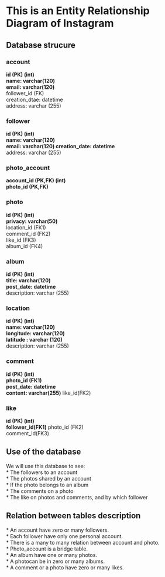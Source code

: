 <h1>This is an Entity Relationship Diagram of Instagram</h1>
<h2> Database strucure</h2>
<h3>account</h3>
<b>id (PK) (int)<br />
name: varchar(120)<br />
email: varchar(120)</b><br />
follower_id (FK)<br />
creation_dtae: datetime<br />
address: varchar (255)<br />
<h3>follower</h3>
<b>id (PK) (int)<br />
name: varchar(120)<br />
email: varchar(120)
creation_date: datetime</b><br />
address: varchar (255)<br />
<h3>photo_account</h3>
<b>account_id (PK,FK) (int)<br />
photo_id (PK,FK)</b><br />
<h3>photo</h3>
<b>id (PK) (int)<br />
privacy: varchar(50)</b><br />
location_id (FK1) <br />
comment_id (FK2) <br />
like_id (FK3) <br />
album_id (FK4) <br />
<h3>album</h3>
<b>id (PK) (int)<br />
title: varchar(120)<br />
post_date: datetime</b><br />
description: varchar (255)<br />
<h3>location</h3>
<b>id (PK) (int)<br />
name: varchar(120)<br />
longitude: varchar(120)<br />
latitude : varchar (120)<br /></b>
description: varchar (255)<br />
<h3>comment</h3>
<b>id (PK) (int)<br />
photo_id (FK1)<br />
post_date: datetime<br />
content: varchar(255)</b>
like_id(FK2)<br />
<h3>like</h3>
<b>id (PK) (int)<br />
follower_id(FK1)</b>
photo_id (FK2)<br />
comment_id(FK3)<br />


<h2>Use of the database</h2>

<p>We will use this database to see:<br />
* The followers to an account<br />
* The photos shared by an account<br />
* If the photo belongs to an album<br />
* The comments on a photo<br />
* The like on photos and comments, and by which follower<br /></p>

<h2>Relation between tables description</h2>
<p >* An account have zero or many followers.<br />
* Each follower have only one personal account.<br />
* There is a many to many relation between account and photo.<br />
* Photo_account is a bridge table.<br />
* An album have one or many photos.<br />
* A photocan be in zero or many albums.<br />
* A comment or a photo have zero or many likes.</p>
